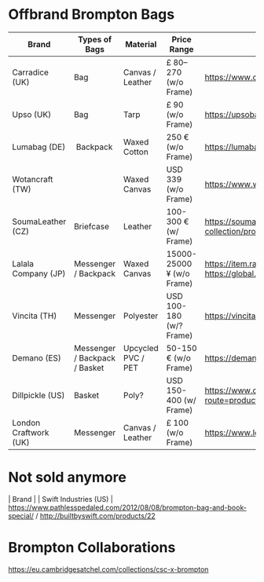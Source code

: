 # Offbrand Brompton Bags
| Brand                 | Types of Bags        | Material          | Price Range               | Link                                                                 |
|-----------------------|----------------------|-------------------|---------------------------|----------------------------------------------------------------------|
| Carradice (UK)        | Bag                  | Canvas / Leather  | £ 80–270 (w/o Frame)      | https://www.carradice.co.uk/bags/commuting-folding
| Upso (UK)             | Bag                  | Tarp              | £ 90 (w/o Frame)          | https://upsobags.co.uk/recycled-bike-bags/ferrybridge-folder-brompton
| Lumabag (DE)          | Backpack             | Waxed Cotton      | 250 € (w/o Frame)         | https://lumabag.de/brompton-fahrradrucksack-the-urban-traveller/
| Wotancraft (TW)       |                      | Waxed Canvas      | USD 339 (w/o Frame)       | https://www.wotancraft.tw/product/Scrambler-s-frame-grey-canvas
| SoumaLeather (CZ)     | Briefcase            | Leather           | 100-300 € (w/ Frame)      | https://soumaleather.com/collections/brompton-collection/products/brompton-leather-front-carrier-bag
| Lalala Company (JP)   | Messenger / Backpack | Waxed Canvas      | 15000-25000 ¥ (w/o Frame) | https://item.rakuten.co.jp/luly/c/0000000103 / https://global.rakuten.com/en/store/luly
| Vincita (TH)          | Messenger            | Polyester         | USD 100-180 (w/? Frame)   | https://vincita.cc/collections/brompton-bags
| Demano (ES) | Messenger / Backpack / Basket | Upcycled PVC / PET | 50-150 € (w/o Frame) | https://demano.net/en/21-bike-bags
| Dillpickle (US)       | Basket               | Poly?             | USD 150-400 (w/ Frame)    | https://www.dillpicklegear.com/picklejar/index.php?route=product/category&path=266
| London Craftwork (UK) | Messenger            | Canvas / Leather  | £ 100 (w/o Frame)         | https://www.londoncraftwork.co.uk/Bike_Bags/cat4666613_3757539.aspx

# Not sold anymore
| Brand |
| Swift Industries (US) | https://www.pathlesspedaled.com/2012/08/08/brompton-bag-and-book-special/ / http://builtbyswift.com/products/22

# Brompton Collaborations
https://eu.cambridgesatchel.com/collections/csc-x-brompton
